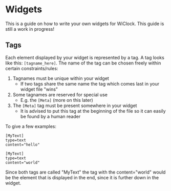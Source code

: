 # Widgets

This is a guide on how to write your own widgets for WiClock.
This guide is still a work in progress!

## Tags
Each element displayed by your widget is represented by a tag. A tag looks like this: `[tagname_here]`. The name of the tag can be chosen freely within certain constraints/rules:
1. Tagnames must be unique within your widget  
   * If two tags share the same name the tag which comes last in your widget file "wins"
2. Some tagnames are reserved for special use  
   * E.g. the `[Meta]` (more on this later)
3. The `[Meta]` tag must be present somewhere in your widget  
   * It is advised to put this tag at the beginning of the file so it can easily be found by a human reader

To give a few examples:
```
[MyText]
type=text
content="hello"

[MyText]
type=text
content="world"
```
Since both tags are called "MyText" the tag with the content="world" would be the element that is displayed in the end, since it is further down in the widget.
